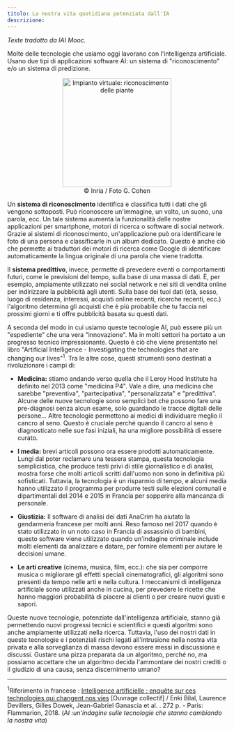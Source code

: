 ```yaml
---
titolo: La nostra vita quotidiana potenziata dall'IA
descrizione:
---
```


_Texte tradotto da IAI Mooc._

Molte delle tecnologie che usiamo oggi lavorano con l'intelligenza artificiale. Usano due tipi di applicazioni software AI: un sistema di "riconoscimento" e/o un sistema di predizione.

<center><img src="../Images/Inria-0201-037.jpg" alt="Impianto virtuale: riconoscimento delle piante" width="250"></center>
<center>© Inria / Foto G. Cohen</center>

Un **sistema di riconoscimento** identifica e classifica tutti i dati che gli vengono sottoposti. Può riconoscere un'immagine, un volto, un suono, una parola, ecc. Un tale sistema aumenta la funzionalità delle nostre applicazioni per smartphone, motori di ricerca o software di social network. Grazie ai sistemi di riconoscimento, un'applicazione può ora identificare le foto di una persona e classificarle in un album dedicato. Questo è anche ciò che permette ai traduttori dei motori di ricerca come Google di identificare automaticamente la lingua originale di una parola che viene tradotta.

Il **sistema predittivo**, invece, permette di prevedere eventi o comportamenti futuri, come le previsioni del tempo, sulla base di una massa di dati. È, per esempio, ampiamente utilizzato nei social network e nei siti di vendita online per indirizzare la pubblicità agli utenti. Sulla base dei tuoi dati (età, sesso, luogo di residenza, interessi, acquisti online recenti, ricerche recenti, ecc.) l'algoritmo determina gli acquisti che è più probabile che tu faccia nei prossimi giorni e ti offre pubblicità basata su questi dati.

A seconda del modo in cui usiamo queste tecnologie AI, può essere più un "espediente" che una vera "innovazione". Ma in molti settori ha portato a un progresso tecnico impressionante. Questo è ciò che viene presentato nel libro "Artificial Intelligence - Investigating the technologies that are changing our lives"<sup>1</sup>. Tra le altre cose, questi strumenti sono destinati a rivoluzionare i campi di:

* **Medicina:** stiamo andando verso quella che il Leroy Hood Institute ha definito nel 2013 come "medicina P4". Vale a dire, una medicina che sarebbe "preventiva", "partecipativa", "personalizzata" e "predittiva". Alcune delle nuove tecnologie sono semplici bot che possono fare una pre-diagnosi senza alcun esame, solo guardando le tracce digitali delle persone... Altre tecnologie permettono ai medici di individuare meglio il cancro al seno. Questo è cruciale perché quando il cancro al seno è diagnosticato nelle sue fasi iniziali, ha una migliore possibilità di essere curato.

* **I media:** brevi articoli possono ora essere prodotti automaticamente. Lungi dal poter reclamare una tessera stampa, questa tecnologia semplicistica, che produce testi privi di stile giornalistico e di analisi, mostra forse che molti articoli scritti dall'uomo non sono in definitiva più sofisticati. Tuttavia, la tecnologia è un risparmio di tempo, e alcuni media hanno utilizzato il programma per produrre testi sulle elezioni comunali e dipartimentali del 2014 e 2015 in Francia per sopperire alla mancanza di personale.

* **Giustizia:** Il software di analisi dei dati AnaCrim ha aiutato la gendarmeria francese per molti anni. Reso famoso nel 2017 quando è stato utilizzato in un noto caso in Francia di assassinio di bambini, questo software viene utilizzato quando un'indagine criminale include molti elementi da analizzare e datare, per fornire elementi per aiutare le decisioni umane.

* **Le arti creative** (cinema, musica, film, ecc.): che sia per comporre musica o migliorare gli effetti speciali cinematografici, gli algoritmi sono presenti da tempo nelle arti e nella cultura. I meccanismi di intelligenza artificiale sono utilizzati anche in cucina, per prevedere le ricette che hanno maggiori probabilità di piacere ai clienti o per creare nuovi gusti e sapori.


Queste nuove tecnologie, potenziate dall'intelligenza artificiale, stanno già permettendo nuovi progressi tecnici e scientifici e questi algoritmi sono anche ampiamente utilizzati nella ricerca. Tuttavia, l'uso dei nostri dati in queste tecnologie e i potenziali rischi legati all'intrusione nella nostra vita privata e alla sorveglianza di massa devono essere messi in discussione e discussi. Gustare una pizza preparata da un algoritmo, perché no, ma possiamo accettare che un algoritmo decida l'ammontare dei nostri crediti o il giudizio di una causa, senza discernimento umano?

* * *
<sup>1</sup>Riferimento in francese : [Intelligence artificielle : enquête sur ces technologies qui changent nos vies](https://editions.flammarion.com/Catalogue/champs-actuel/intelligence-artificielle) \[Ouvrage collectif\] / Enki Bilal, Laurence Devillers, Gilles Dowek, Jean-Gabriel Ganascia et al. . 272 p. - Paris: Flammarion, 2018. (_AI :un'indagine sulle tecnologie che stanno cambiando la nostra vita_)
